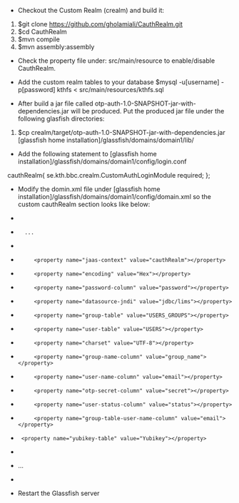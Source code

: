 * Checkout the Custom Realm (crealm) and build it:

 1.  $git clone https://github.com/gholamiali/CauthRealm.git
 2.  $cd CauthRealm
 3.  $mvn compile
 4.  $mvn assembly:assembly
  
* Check the property file under: src/main/resource to enable/disable CauthRealm.

* Add the custom realm tables to your database
  $mysql -u[username] -p[password] kthfs < src/main/resources/kthfs.sql

* After build a jar file called otp-auth-1.0-SNAPSHOT-jar-with-dependencies.jar will be produced. Put the produced jar file under the following glasfish directories:

1. $cp crealm/target/otp-auth-1.0-SNAPSHOT-jar-with-dependencies.jar  [glassfish home installation]/glassfish/domains/domain1/lib/

* Add the following statement to [glassfish home installation]/glassfish/domains/domain1/config/login.conf

cauthRealm{
        se.kth.bbc.crealm.CustomAuthLoginModule required;
};

* Modify the domin.xml file under [glassfish home installation]/glassfish/domains/domain1/config/domain.xml so the custom cauthRealm section looks like below:



- <security-service default-realm="cauthRealm">
-  	 	...
  
-    <auth-realm name="cauthRealm" classname="se.kth.bbc.crealm.CustomAuthRealm">
-          <property name="jaas-context" value="cauthRealm"></property>
-          <property name="encoding" value="Hex"></property>
-          <property name="password-column" value="password"></property>
-          <property name="datasource-jndi" value="jdbc/lims"></property>
-          <property name="group-table" value="USERS_GROUPS"></property>
-          <property name="user-table" value="USERS"></property>
-          <property name="charset" value="UTF-8"></property>
-          <property name="group-name-column" value="group_name"></property>
-          <property name="user-name-column" value="email"></property>
-          <property name="otp-secret-column" value="secret"></property>
-          <property name="user-status-column" value="status"></property>
-          <property name="group-table-user-name-column" value="email"></property>
-	   <property name="yubikey-table" value="Yubikey"></property>
        
-	</auth-realm>
-	...

- </security-service>

* Restart the Glassfish server
